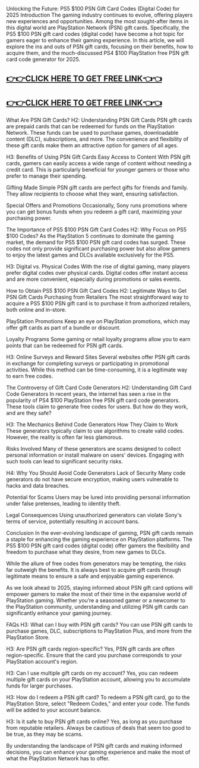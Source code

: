 Unlocking the Future: PS5 $100 PSN Gift Card Codes (Digital Code) for 2025
Introduction
The gaming industry continues to evolve, offering players new experiences and opportunities. Among the most sought-after items in this digital world are PlayStation Network (PSN) gift cards. Specifically, the PS5 $100 PSN gift card codes (digital code) have become a hot topic for gamers eager to enhance their gaming experience. In this article, we will explore the ins and outs of PSN gift cards, focusing on their benefits, how to acquire them, and the much-discussed PS4 $100 PlayStation free PSN gift card code generator for 2025.

[👉👉CLICK HERE TO GET FREE LINK👈👈](https://todaylink.site/freegiftcard/)
--
[👉👉CLICK HERE TO GET FREE LINK👈👈](https://todaylink.site/freegiftcard/)
--
What Are PSN Gift Cards?
H2: Understanding PSN Gift Cards
PSN gift cards are prepaid cards that can be redeemed for funds on the PlayStation Network. These funds can be used to purchase games, downloadable content (DLC), subscriptions, and more. The convenience and flexibility of these gift cards make them an attractive option for gamers of all ages.

H3: Benefits of Using PSN Gift Cards
Easy Access to Content
With PSN gift cards, gamers can easily access a wide range of content without needing a credit card. This is particularly beneficial for younger gamers or those who prefer to manage their spending.

Gifting Made Simple
PSN gift cards are perfect gifts for friends and family. They allow recipients to choose what they want, ensuring satisfaction.

Special Offers and Promotions
Occasionally, Sony runs promotions where you can get bonus funds when you redeem a gift card, maximizing your purchasing power.

The Importance of PS5 $100 PSN Gift Card Codes
H2: Why Focus on PS5 $100 Codes?
As the PlayStation 5 continues to dominate the gaming market, the demand for PS5 $100 PSN gift card codes has surged. These codes not only provide significant purchasing power but also allow gamers to enjoy the latest games and DLCs available exclusively for the PS5.

H3: Digital vs. Physical Codes
With the rise of digital gaming, many players prefer digital codes over physical cards. Digital codes offer instant access and are more convenient, especially during promotions or sales events.

How to Obtain PS5 $100 PSN Gift Card Codes
H2: Legitimate Ways to Get PSN Gift Cards
Purchasing from Retailers
The most straightforward way to acquire a PS5 $100 PSN gift card is to purchase it from authorized retailers, both online and in-store.

PlayStation Promotions
Keep an eye on PlayStation promotions, which may offer gift cards as part of a bundle or discount.

Loyalty Programs
Some gaming or retail loyalty programs allow you to earn points that can be redeemed for PSN gift cards.

H3: Online Surveys and Reward Sites
Several websites offer PSN gift cards in exchange for completing surveys or participating in promotional activities. While this method can be time-consuming, it is a legitimate way to earn free codes.

The Controversy of Gift Card Code Generators
H2: Understanding Gift Card Code Generators
In recent years, the internet has seen a rise in the popularity of PS4 $100 PlayStation free PSN gift card code generators. These tools claim to generate free codes for users. But how do they work, and are they safe?

H3: The Mechanics Behind Code Generators
How They Claim to Work
These generators typically claim to use algorithms to create valid codes. However, the reality is often far less glamorous.

Risks Involved
Many of these generators are scams designed to collect personal information or install malware on users' devices. Engaging with such tools can lead to significant security risks.

H4: Why You Should Avoid Code Generators
Lack of Security
Many code generators do not have secure encryption, making users vulnerable to hacks and data breaches.

Potential for Scams
Users may be lured into providing personal information under false pretenses, leading to identity theft.

Legal Consequences
Using unauthorized generators can violate Sony's terms of service, potentially resulting in account bans.

Conclusion
In the ever-evolving landscape of gaming, PSN gift cards remain a staple for enhancing the gaming experience on PlayStation platforms. The PS5 $100 PSN gift card codes (digital code) offer gamers the flexibility and freedom to purchase what they desire, from new games to DLCs.

While the allure of free codes from generators may be tempting, the risks far outweigh the benefits. It is always best to acquire gift cards through legitimate means to ensure a safe and enjoyable gaming experience.

As we look ahead to 2025, staying informed about PSN gift card options will empower gamers to make the most of their time in the expansive world of PlayStation gaming. Whether you’re a seasoned gamer or a newcomer to the PlayStation community, understanding and utilizing PSN gift cards can significantly enhance your gaming journey.

FAQs
H3: What can I buy with PSN gift cards?
You can use PSN gift cards to purchase games, DLC, subscriptions to PlayStation Plus, and more from the PlayStation Store.

H3: Are PSN gift cards region-specific?
Yes, PSN gift cards are often region-specific. Ensure that the card you purchase corresponds to your PlayStation account's region.

H3: Can I use multiple gift cards on my account?
Yes, you can redeem multiple gift cards on your PlayStation account, allowing you to accumulate funds for larger purchases.

H3: How do I redeem a PSN gift card?
To redeem a PSN gift card, go to the PlayStation Store, select "Redeem Codes," and enter your code. The funds will be added to your account balance.

H3: Is it safe to buy PSN gift cards online?
Yes, as long as you purchase from reputable retailers. Always be cautious of deals that seem too good to be true, as they may be scams.

By understanding the landscape of PSN gift cards and making informed decisions, you can enhance your gaming experience and make the most of what the PlayStation Network has to offer.
